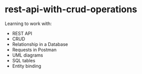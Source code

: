 # rest-api-with-crud-operations
Learning to work with: 
  - REST API   
  - CRUD
  - Relationship in a Database 
  - Requests in Postman 
  - UML diagrams 
  - SQL tables 
  - Entity binding
